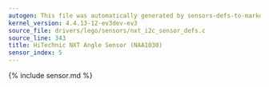 ```yaml
---
autogen: This file was automatically generated by sensors-defs-to-markdown.py
kernel_version: 4.4.13-12-ev3dev-ev3
source_file: drivers/lego/sensors/nxt_i2c_sensor_defs.c
source_line: 343
title: HiTechnic NXT Angle Sensor (NAA1030)
sensor_index: 5
---
```


{% include sensor.md %}
